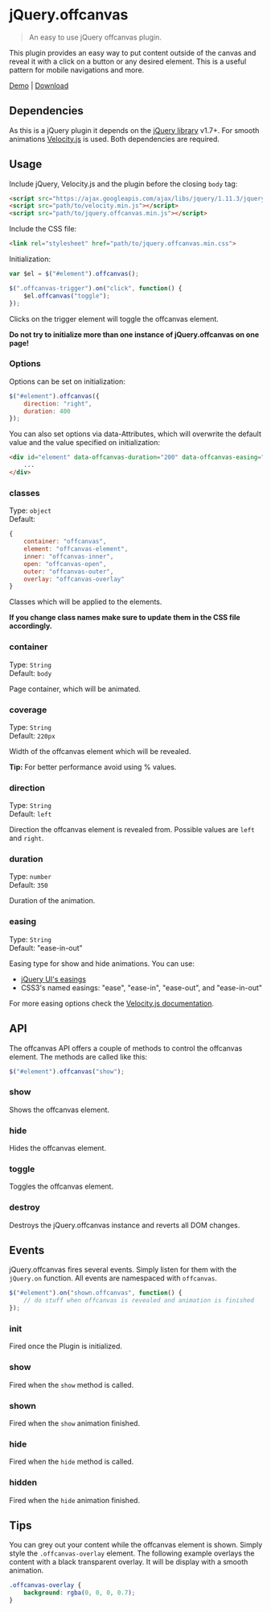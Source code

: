 # jQuery.offcanvas
> An easy to use jQuery offcanvas plugin.

This plugin provides an easy way to put content outside of the canvas and reveal it with a click on a button or any desired element. This is a useful pattern for mobile navigations and more.

[Demo](http://lgraubner.github.io/jquery-offcanvas/) | [Download](https://github.com/lgraubner/jquery-offcanvas/releases/latest)

## Dependencies

As this is a jQuery plugin it depends on the [jQuery library](http://jquery.com/) v1.7+. For smooth animations [Velocity.js](https://github.com/julianshapiro/velocity) is used. Both dependencies are required.

## Usage

Include jQuery, Velocity.js and the plugin before the closing `body` tag:

```HTML
<script src="https://ajax.googleapis.com/ajax/libs/jquery/1.11.3/jquery.min.js"></script>
<script src="path/to/velocity.min.js"></script>
<script src="path/to/jquery.offcanvas.min.js"></script>
```

Include the CSS file:

```HTML
<link rel="stylesheet" href="path/to/jquery.offcanvas.min.css">
```

Initialization:

```JavaScript
var $el = $("#element").offcanvas();

$(".offcanvas-trigger").on("click", function() {
    $el.offcanvas("toggle");
});
```

Clicks on the trigger element will toggle the offcanvas element.

**Do not try to initialize more than one instance of jQuery.offcanvas on one page!**

### Options

Options can be set on initialization:

```JavaScript
$("#element").offcanvas({
    direction: "right",
    duration: 400
});
```

You can also set options via data-Attributes, which will overwrite the default value and the value specified on initialization:

```HTML
<div id="element" data-offcanvas-duration="200" data-offcanvas-easing="ease">
    ...
</div>
```

### classes

Type: `object`  
Default:
```JavaScript
{
    container: "offcanvas",
    element: "offcanvas-element",
    inner: "offcanvas-inner",
    open: "offcanvas-open",
    outer: "offcanvas-outer",
    overlay: "offcanvas-overlay"
}
```

Classes which will be applied to the elements.

**If you change class names make sure to update them in the CSS file accordingly.**

### container

Type: `String`  
Default: `body`

Page container, which will be animated.

### coverage

Type: `String`  
Default: `220px`

Width of the offcanvas element which will be revealed.

**Tip:** For better performance avoid using % values.

### direction

Type: `String`  
Default: `left`

Direction the offcanvas element is revealed from. Possible values are `left` and `right`.

### duration

Type: `number`  
Default: `350`

Duration of the animation.

### easing

Type: `String`  
Default: "ease-in-out"

Easing type for show and hide animations. You can use:

- [jQuery UI's easings](http://easings.net/de)
- CSS3's named easings: "ease", "ease-in", "ease-out", and "ease-in-out"

For more easing options check the [Velocity.js documentation](http://julian.com/research/velocity/#easing).

## API

The offcanvas API offers a couple of methods to control the offcanvas element. The methods are called like this:

```JavaScript
$("#element").offcanvas("show");
```

### show

Shows the offcanvas element.

### hide

Hides the offcanvas element.

### toggle

Toggles the offcanvas element.

### destroy

Destroys the jQuery.offcanvas instance and reverts all DOM changes.

## Events

jQuery.offcanvas fires several events. Simply listen for them with the `jQuery.on` function. All events are namespaced with `offcanvas`.

```JavaScript
$("#element").on("shown.offcanvas", function() {
    // do stuff when offcanvas is revealed and animation is finished
});
```

### init

Fired once the Plugin is initialized.

### show

Fired when the `show` method is called.

### shown

Fired when the `show` animation finished.

### hide

Fired when the `hide` method is called.

### hidden

Fired when the `hide` animation finished.

## Tips

You can grey out your content while the offcanvas element is shown. Simply style the `.offcanvas-overlay` element. The following example overlays the content with a black transparent overlay. It will be display with a smooth animation.

```CSS
.offcanvas-overlay {
    background: rgba(0, 0, 0, 0.7);
}
```
